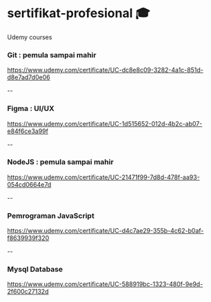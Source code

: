 # sertifikat-profesional 🎓 
Udemy courses
### Git : pemula sampai mahir
https://www.udemy.com/certificate/UC-dc8e8c09-3282-4a1c-851d-d8e7ad7d0e06

--

### Figma : UI/UX
https://www.udemy.com/certificate/UC-1d515652-012d-4b2c-ab07-e84f6ce3a99f

--

### NodeJS : pemula sampai mahir
https://www.udemy.com/certificate/UC-21471f99-7d8d-478f-aa93-054cd0664e7d

--

### Pemrograman JavaScript
https://www.udemy.com/certificate/UC-d4c7ae29-355b-4c62-b0af-f8639939f320

--

### Mysql Database
https://www.udemy.com/certificate/UC-588919bc-1323-480f-9e9d-2f600c27132d
